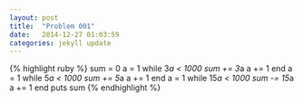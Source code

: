 ```yaml
---
layout: post
title:  "Problem 001"
date:   2014-12-27 01:03:59
categories: jekyll update
---
```


{% highlight ruby %}
sum = 0
a = 1
while 3*a < 1000
  sum += 3*a
  a += 1
end
a = 1
while 5*a < 1000
  sum += 5*a
  a += 1
end
a = 1
while 15*a < 1000
  sum -= 15*a
  a += 1
end
puts sum
{% endhighlight %}


<!-- You’ll find this post in your `_posts` directory. Go ahead and edit it and re-build the site to see your changes. You can rebuild the site in many different ways, but the most common way is to run `jekyll serve`, which launches a web server and auto-regenerates your site when a file is updated.

To add new posts, simply add a file in the `_posts` directory that follows the convention `YYYY-MM-DD-name-of-post.ext` and includes the necessary front matter. Take a look at the source for this post to get an idea about how it works.

Jekyll also offers powerful support for code snippets:

{% highlight ruby %}
def print_hi(name)
  puts "Hi, #{name}"
end
print_hi('Tom')
#=> prints 'Hi, Tom' to STDOUT.
{% endhighlight %}

Check out the [Jekyll docs][jekyll] for more info on how to get the most out of Jekyll. File all bugs/feature requests at [Jekyll’s GitHub repo][jekyll-gh]. If you have questions, you can ask them on [Jekyll’s dedicated Help repository][jekyll-help].

[jekyll]:      http://jekyllrb.com
[jekyll-gh]:   https://github.com/jekyll/jekyll
[jekyll-help]: https://github.com/jekyll/jekyll-help
 -->